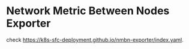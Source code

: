 # Network Metric Between Nodes Exporter

check <a>https://k8s-sfc-deployment.github.io/nmbn-exporter/index.yaml</a>.
